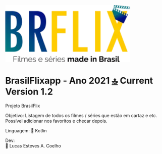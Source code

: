 <div>
<img height="180em" src="https://github.com/DigitalHouse-PI/android-brasilflix/blob/develop/brflixlogo.png"/>
</div>


# BrasilFlixapp - Ano 2021 [🔝](#welcome-badges-4-readmemd-profile) Current Version 1.2

Projeto BrasilFlix

Objetivo: Listagem de todos os filmes / séries que estão em cartaz e etc. Possível adicionar nos favoritos e checar depois.

Linguagem: 📱 Kotlin

Dev: 
<br>👨 Lucas Esteves A. Coelho


